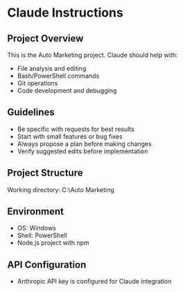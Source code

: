 # Claude Instructions

## Project Overview
This is the Auto Marketing project. Claude should help with:

- File analysis and editing
- Bash/PowerShell commands
- Git operations
- Code development and debugging

## Guidelines
- Be specific with requests for best results
- Start with small features or bug fixes
- Always propose a plan before making changes
- Verify suggested edits before implementation

## Project Structure
Working directory: C:\Auto Marketing

## Environment
- OS: Windows
- Shell: PowerShell
- Node.js project with npm

## API Configuration
- Anthropic API key is configured for Claude integration
